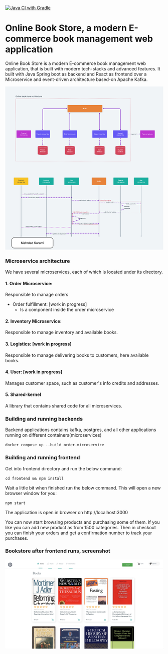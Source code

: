 [![Java CI with Gradle](https://github.com/metao1/microservice-online-book-store/actions/workflows/gradle.yml/badge.svg)](https://github.com/metao1/microservice-online-book-store/actions/workflows/gradle.yml)

# Online Book Store, a modern E-commerce book management web application

Online Book Store is a modern E-commerce book management web application, that is built with modern tech-stacks and
advanced features. It built with Java Spring boot as backend and React as frontend over a Microservice and event-driven
architecture based-on Apache Kafka.

![order-payment-inventory-user-diagrams](img/order-payment-inventory-user-diagrams.png)

### Microservice architecture

We have several microservices, each of which is located under its directory.

#### 1. Order Microservice:

Responsible to manage orders

- Order fulfillment: [work in progress]
    - Is a component inside the order microservice

#### 2. Inventory Microservice:

Responsible to manage inventory and available books.

#### 3. Logistics: [work in progress]

Responsible to manage delivering books to customers, here available books.

#### 4. User: [work in progress]

Manages customer space, such as customer's info credits and addresses.

#### 5. Shared-kernel

A library that contains shared code for all microservices.

### Building and running backends

Backend applications contains kafka, postgres, and all other applications running on different containers(microservices)

```shell
docker compose up --build order-microservice
```

### Building and running frontend

Get into frontend directory and run the below command:

```shell
cd frontend && npm install
```

Wait a little bit when finished run the below command. This will open a new browser window for you:

```shell
npm start
```

The application is open in browser on http://localhost:3000

You can now start browsing products and purchasing some of them. If you like you can add new product as
from 1500 categories. Then in checkout you can finish your orders and get a confirmation number to track your purchases.

### Bookstore after frontend runs, screenshot

![product](img/Screenshot-2020-03-31.png)

